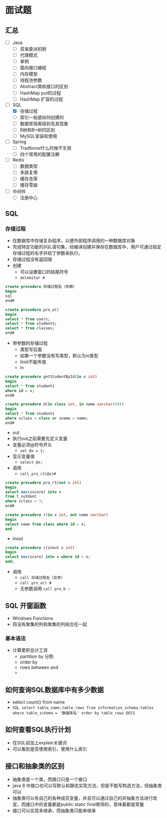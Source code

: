 # 面试题

## 汇总


- [ ] Java
  - [ ] 双亲委派机制
  - [ ] 代理模式
  - [ ] 单例
  - [ ] 面向接口编程
  - [ ] 内存模型
  - [ ] 线程池参数
  - [ ] Abstract类和接口的区别
  - [ ] HashMap put的过程
  - [ ] HashMap 扩容的过程
- [ ] SQL
  - [X] 存储过程
  - [ ] 索引一般是如何创建的
  - [ ] 数据库隔离级别及其现象
  - [ ] B树和B+树的区别
  - [ ] MySQL安装和使用
- [ ] Spring
  - [ ] Tradtional什么时候不生效
  - [ ] 四个常用的配置注解
- [ ] Redis
  - [ ] 数据类型
  - [ ] 多路复用
  - [ ] 缓存击穿
  - [ ] 缓存雪崩
- [ ] 中间件
  - [ ] 注册中心

## SQL

### 存储过程

- 在数据库中存储复杂程序，以便外部程序调用的一种数据库对象
- 完成特定功能的SQL语句集，经编译创建并保存在数据库中，用户可通过指定存储过程的名字并给丁参数来执行。
- 存储过程没有返回值
- 创建
  - 可以设置窗口的结尾符号
  - `delemitor #`
```sql
create procedure 存储过程名（参数）
begin
sql
end#
```
```sql
create procedure pro_a() 
begin
select * from users;
select * from students;
select * from classes;
end#
```

- 带参数的存储过程
  - 类型写后面
  - 如果一个参数没有写类型，默认为in类型
  - limit不能传值
  - in
```sql
create procedure getStudentById(in x int) 
begin
select * from students 
where id = x;
end#
```
```sql
create procedure d(in class int, in name varchar(20))
begin
select * from students 
where sclass = class or sname = name;
end#

```
  - out
  - 执行out之前需要先定义变量
  - 变量必须@符号开头
    - `set @x = 1;`
  - 显示变量值
    - `select @x;`
  - 调用
    - `call pro_r1(@x)#`
```sql
create procedure pro_r1(out x int) 
begin
select max(sscore) into x 
from t_sutdent 
where sclass = 3;
end#
``` 
```sql
create procedure r(in x int, out name varchar)
begin
select name from class where id = x;
end
```
  - inout
```sql
create procedure r(inout x int) 
begin
select max(score) into x where id = x;
end;
```

- 调用
  - `call 存储过程名（实参）`
  - `call pro_a() #`
  - 无参数调用  `call pro_b : `

## SQL 开窗函数

- Windows Functions
- 将没有聚集的列和聚集的列结合在一起

### 基本语法

- 计算累积总计工资
  - partition by 分割
  - order by 
  - rows between and
  - 

## 如何查询SQL数据库中有多少数据

- select count() from name
- ```SQL select table_name,table_rows from information_schema.tables where table_schema = '数据库名' order by table_rows DECS```

## 如何查看SQL执行计划
- 在SQL前加上explain关键词
- 可以看到是否使用索引，使用什么索引

## 接口和抽象类的区别

- 抽象类是一个类，而接口只是一个接口
- java 8 中接口也可以写默认和静态实现方法，但是不能写构造方法，但抽象类可以
- 抽象类可以有自己的各种成员变量，并且可以通过自己的非抽象方法进行改变，而接口中的变量都是public static final修饰的，意味着都是常量
- 接口可以实现多继承，而抽象类只能单继承
  




